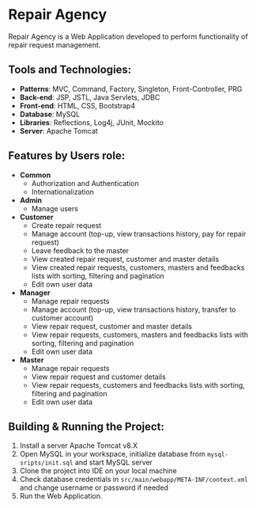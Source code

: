 # Repair Agency 
Repair Agency is a Web Application developed to perform functionality of repair request management.
## Tools and Technologies:
* **Patterns**: MVC, Command, Factory, Singleton, Front-Controller, PRG
* **Back-end**: JSP, JSTL, Java Servlets, JDBC
* **Front-end**: HTML, CSS, Bootstrap4
* **Database**: MySQL
* **Libraries**: Reflections, Log4j, JUnit, Mockito
* **Server**: Apache Tomcat
## Features by Users role:
* **Common** 
  * Authorization and Authentication
  * Internationalization
* **Admin** 
  * Manage users
* **Customer** 
  * Create repair request
  * Manage account (top-up, view transactions history, pay for repair request)
  * Leave feedback to the master
  * View created repair request, customer and master details
  * View created repair requests, customers, masters and feedbacks lists with sorting, filtering and pagination
  * Edit own user data
* **Manager**
  * Manage repair requests
  * Manage account (top-up, view transactions history, transfer to customer account)
  * View repair request, customer and master details
  * View repair requests, customers, masters and feedbacks lists with sorting, filtering and pagination
  * Edit own user data
* **Master**
  * Manage repair requests
  * View repair request and customer details
  * View repair requests, customers and feedbacks lists with sorting, filtering and pagination
  * Edit own user data
## Building & Running the Project:
1. Install a server Apache Tomcat v8.X
2. Open MySQL in your workspace, initialize database from `mysql-sripts/init.sql` and start MySQL server
3. Clone the project into IDE on your local machine
4. Check database credentials in `src/main/webapp/META-INF/context.xml` and change username or password if needed
5. Run the Web Application.
